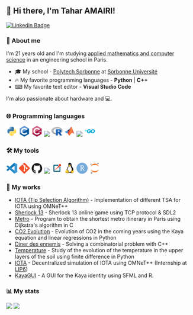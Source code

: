 ## 👋 Hi there, I'm Tahar AMAIRI!
[![Linkedin Badge](https://img.shields.io/badge/-LinkedIn-blue?style=flat-square&logo=Linkedin&logoColor=white&link=https://www.linkedin.com/in/tamairi/)](https://www.linkedin.com/in/tamairi/) 

### 🧐 About me
I'm 21 years old and I'm studying [applied mathematics and computer science](https://www.polytech.sorbonne-universite.fr/formations/mathematiques-appliques-et-informatique) in an engineering school in Paris.

- 🎓 My school - [Polytech Sorbonne](https://www.polytech.sorbonne-universite.fr) at [Sorbonne Université](https://www.sorbonne-universite.fr/)
- 🔥 My favorite programming languages - **Python** | **C++**
- ⌨ My favorite text editor - **Visual Studio Code**

I'm also passionate about hardware and 💻. 

### 🌐 Programming languages
<code><img height="30" src="https://github.com/devicons/devicon/blob/master/icons/python/python-original.svg"></code>
<code><img height="30" src="https://github.com/devicons/devicon/blob/master/icons/c/c-original.svg"></code>
<code><img height="30" src="https://github.com/devicons/devicon/blob/master/icons/cplusplus/cplusplus-original.svg"></code>
<code><img height="30" src="https://upload.wikimedia.org/wikipedia/commons/9/92/LaTeX_logo.svg"></code>
<code><img height="30" src="https://github.com/devicons/devicon/blob/master/icons/r/r-original.svg"></code>
<code><img height="30" src="https://github.com/devicons/devicon/blob/master/icons/matlab/matlab-original.svg"></code>
<code><img height="30" src="https://upload.wikimedia.org/wikipedia/commons/6/6b/RISC-V-logo-square.svg"></code>
<code><img height="30" src="https://github.com/devicons/devicon/blob/master/icons/go/go-original-wordmark.svg"></code>


### 🛠️ My tools
<img height="30" src="https://github.com/devicons/devicon/blob/master/icons/vscode/vscode-original.svg">
<code><img height="30" src="https://github.com/devicons/devicon/blob/master/icons/git/git-plain.svg"></code>
<code><img height="30" src="https://github.com/devicons/devicon/blob/master/icons/github/github-original.svg"></code>
<code><img height="30" src="https://images.ctfassets.net/nrgyaltdicpt/6qSXAo1CYEeBn5RkKLOR64/19c74bfb9a32772e353ff25c6f0070f5/ologo_square_colour_light_bg.png"></code>
<code><img height="30" src="https://github.com/T-amairi/T-amairi/blob/main/img/omnetpp.png"></code>
<code><img height="30" src="https://github.com/devicons/devicon/blob/master/icons/linux/linux-original.svg"></code>
<code><img height="30" src="https://github.com/devicons/devicon/blob/master/icons/rstudio/rstudio-original.svg"></code>
<code><img height="30" src="https://github.com/devicons/devicon/blob/master/icons/jupyter/jupyter-original.svg"></code>

### 🚀 My works 
 * [IOTA (Tip Selection Algorithm)](https://github.com/T-amairi/Implementation-of-different-TSA-for-IOTA) - Implementation of different TSA for IOTA using OMNeT++
 * [Sherlock 13](https://github.com/T-amairi/Sh13) - Sherlock 13 online game using TCP protocol & SDL2
 * [Metro](https://github.com/T-amairi/ProjetMetro) - Program to obtain the shortest metro itinerary in Paris using Dijkstra's algorithm in C
 * [CO2 Evolution](https://github.com/are2019-mipia1a2/Evolution-CO2) - Evolution of CO2 in the coming years using the Kaya equation and linear regressions in Python
 * [Diner des ennemis](https://github.com/T-amairi/Diner-des-ennemis) - Solving a combinatorial problem with C++
 * [Temperature](https://github.com/Amine695/ProjetTemp) - Study of the evolution of the temperature in the upper layers of the soil using finite difference in Python
 * [IOTA](https://github.com/T-amairi/IOTA) - Decentralized simulation of IOTA using OMNeT++ (Internship at [LIP6](https://www.lip6.fr/))
 * [KayaGUI](https://github.com/T-amairi/KayaGUI) - A GUI for the Kaya identity using SFML and R. 

### 📊 My stats
  <img src= "https://github-readme-stats.vercel.app/api/top-langs/?username=T-amairi&theme=default&layout=compact" />
  <img src= "https://github-readme-stats.vercel.app/api?username=T-amairi&theme=default&show_icons=true" />
